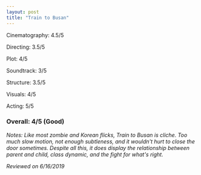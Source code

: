 ```yaml
---
layout: post
title: "Train to Busan"
---
```


Cinematography: 4.5/5

Directing: 3.5/5

Plot: 4/5

Soundtrack: 3/5

Structure: 3.5/5

Visuals: 4/5

Acting: 5/5

### Overall: 4/5 (Good)

*Notes: Like most zombie and Korean flicks, Train to Busan is cliche. Too much slow motion, not enough subtleness, and it
wouldn't hurt to close the door sometimes. Despite all this, it does display the relationship between parent and child, class dynamic,
and the fight for what's right.*

*Reviewed on 6/16/2019*
